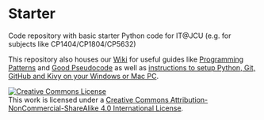 # Starter
Code repository with basic starter Python code for IT@JCU (e.g. for subjects like CP1404/CP1804/CP5632)

This repository also houses our [Wiki](https://github.com/CP1404/Starter/wiki) for useful guides like [Programming Patterns](https://github.com/CP1404/Starter/wiki/Programming-Patterns) and [Good Pseudocode](https://github.com/CP1404/Starter/wiki/Pseudocode-Guide) as well as [instructions to setup Python, Git, GitHub and Kivy on your Windows or Mac PC](https://github.com/CP1404/Starter/wiki/Software-Setup).

<a rel="license" href="http://creativecommons.org/licenses/by-nc-sa/4.0/"><img alt="Creative Commons License" style="border-width:0" src="https://i.creativecommons.org/l/by-nc-sa/4.0/88x31.png" /></a><br />This work is licensed under a <a rel="license" href="http://creativecommons.org/licenses/by-nc-sa/4.0/">Creative Commons Attribution-NonCommercial-ShareAlike 4.0 International License</a>.
